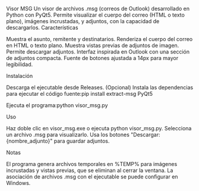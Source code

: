 Visor MSG
  Un visor de archivos .msg (correos de Outlook) desarrollado en Python con PyQt5. Permite visualizar el cuerpo del correo (HTML o texto plano), imágenes incrustadas, y adjuntos, con la capacidad de descargarlos.
Características

Muestra el asunto, remitente y destinatarios.
Renderiza el cuerpo del correo en HTML o texto plano.
Muestra vistas previas de adjuntos de imagen.
Permite descargar adjuntos.
Interfaz inspirada en Outlook con una sección de adjuntos compacta.
Fuente de botones ajustada a 14px para mayor legibilidad.

Instalación

Descarga el ejecutable desde Releases.
(Opcional) Instala las dependencias para ejecutar el código fuente:pip install extract-msg PyQt5


Ejecuta el programa:python visor_msg.py



Uso

Haz doble clic en visor_msg.exe o ejecuta python visor_msg.py.
Selecciona un archivo .msg para visualizarlo.
Usa los botones "Descargar: {nombre_adjunto}" para guardar adjuntos.

Notas

El programa genera archivos temporales en %TEMP% para imágenes incrustadas y vistas previas, que se eliminan al cerrar la ventana.
La asociación de archivos .msg con el ejecutable se puede configurar en Windows.
